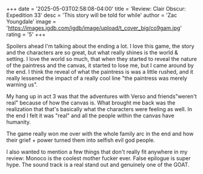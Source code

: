 +++
date = '2025-05-03T02:58:08-04:00'
title = 'Review: Clair Obscur: Expedition 33'
desc = 'This story will be told for while'
author = 'Zac Youngdale'
image = 'https://images.igdb.com/igdb/image/upload/t_cover_big/co9gam.jpg'
rating = '5'
+++

Spoilers ahead I'm talking about the ending a lot. I love this game, the story and the characters are so great, but what really shines is the world & setting. I love the world so much, that when they started to reveal the nature of the paintress and the canvas, it started to lose me, but I came around by the end. I think the reveal of what the paintress is was a little rushed, and it really lessened the impact of a really cool line "the paintress was merely warning us".

My hang up in act 3 was that the adventures with Verso and friends"weren't real" because of how the canvas is. What brought me back was the realization that that's basically what the characters were feeling as well. In the end I felt it was "real" and all the people within the canvas have humanity.

The game really won me over with the whole family arc in the end and how their grief + power turned them into selfish evil god people.

I also wanted to mention a few things that don't really fit anywhere in my review:
Monoco is the coolest mother fucker ever.
False epilogue is super hype.
The sound track is a real stand out and genuinely one of the GOAT.